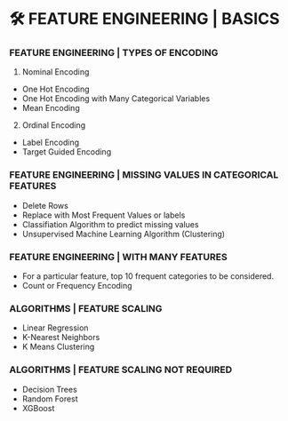# 🛠 FEATURE ENGINEERING | BASICS

### FEATURE ENGINEERING | TYPES OF ENCODING
1. Nominal Encoding
 - One Hot Encoding
 - One Hot Encoding with Many Categorical Variables
 - Mean Encoding
2. Ordinal Encoding
 - Label Encoding
 - Target Guided Encoding

### FEATURE ENGINEERING | MISSING VALUES IN CATEGORICAL FEATURES
- Delete Rows
- Replace with Most Frequent Values or labels
- Classifiation Algorithm to predict missing values
- Unsupervised Machine Learning Algorithm (Clustering)

### FEATURE ENGINEERING | WITH MANY FEATURES
- For a particular feature, top 10 frequent categories to be considered.
- Count or Frequency Encoding

### ALGORITHMS | FEATURE SCALING
- Linear Regression
- K-Nearest Neighbors
- K Means Clustering

### ALGORITHMS | FEATURE SCALING NOT REQUIRED
- Decision Trees
- Random Forest
- XGBoost 
